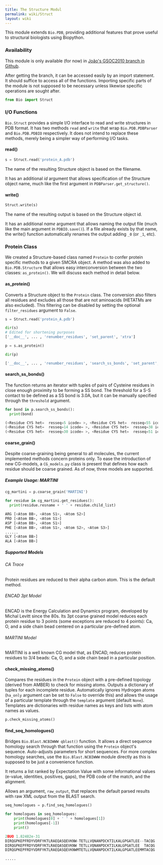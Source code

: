 ```yaml
---
title: The Structure Modul
permalink: wiki/Struct
layout: wiki
---
```


This module extends `Bio.PDB`, providing additional features that prove
useful to structural biologists using Biopython.

### Availability

This module is only available (for now) in [João's GSOC2010 branch in
Github](http://github.com/JoaoRodrigues/biopython/tree/GSOC2010).

After getting the branch, it can be accessed easily by an import
statement. It should suffice to access all of the functions. Importing
specific parts of the module is not supposed to be necessary unless
likewise specific operations are sought after.

``` python
from Bio import Struct
```

### I/O Functions

`Bio.Struct` provides a simple I/O interface to read and write structures
in PDB format. It has two methods `read` and `write` that wrap
`Bio.PDB.PDBParser` and `Bio.PDB.PDBIO` respectively. It does not intend to
replace these methods, merely being a simpler way of performing I/O
tasks.

#### read()

``` python
s = Struct.read('protein_A.pdb')
```

The name of the resulting Structure object is based on the filename.

It has an additional *id* argument that allows specification of the
Structure object name, much like the first argument in
`PDBParser.get_structure()`.

#### write()

``` python
Struct.write(s)
```

The name of the resulting output is based on the Structure object id.

It has an additional *name* argument that allows naming the output file
(much like the main argument in `PDBIO.save()`). If a file already
exists by that name, the write() function automatically renames the
output adding `_0` (or `_1`, etc).

### Protein Class

We created a Structure-based class named `Protein` to confer protein
specific methods to a given SMCRA object. A method was also added to
`Bio.PDB.Structure` that allows easy interconversion between the two
classes: `as_protein()`. We will discuss each method in detail below.

#### as\_protein()

Converts a Structure object to the `Protein` class. The conversion also
filters all residues and excludes all those that are not aminoacids
(HETATMs are also excluded). This filtering can be disabled by setting
the optional `filter_residues` argument to `False`.

``` python
s = Struct.read('protein_A.pdb')

dir(s)
# Edited for shortening purposes
['__doc__', ... , 'renumber_residues', 'set_parent', 'xtra']

p = s.as_protein()

dir(p)

['__doc__', ... , 'renumber_residues', 'search_ss_bonds', 'set_parent', 'xtra']
```

#### search\_ss\_bonds()

The function returns an iterator with tuples of pairs of Cysteine
residues in close enough proximity to be forming a SS bond. The
threshold for a S-S contact to be defined as a SS bond is 3.0A, but it
can be manually specified through the `threshold` argument.

``` python
for bond in p.search_ss_bonds():
  print(bond)

(<Residue CYS het=  resseq=5 icode= >, <Residue CYS het=  resseq=55 icode= >)
(<Residue CYS het=  resseq=14 icode= >, <Residue CYS het=  resseq=38 icode= >)
(<Residue CYS het=  resseq=30 icode= >, <Residue CYS het=  resseq=51 icode= >)
```

#### coarse\_grain()

Despite coarse-graining being general to all molecules, the current
implemented methods concern proteins only. To ease the introduction of
new CG-models, a `CG_models.py` class is present that defines how each
residue should be coarse grained. As of now, three models are supported.

##### Example Usage: MARTINI

``` python
cg_martini = p.coarse_grain('MARTINI')

for residue in cg_martini.get_residues():
  print(residue.resname + ' ' + residue.child_list)

ARG [<Atom BB>, <Atom S1>, <Atom S2>]
PRO [<Atom BB>, <Atom S1>]
ASP [<Atom BB>, <Atom S1>]
PHE [<Atom BB>, <Atom S1>, <Atom S2>, <Atom S3>]
......
GLY [<Atom BB>]
ALA [<Atom BB>]
```

##### Supported Models

###### CA Trace

Protein residues are reduced to their alpha carbon atom. This is the
default method.

###### ENCAD 3pt Model

ENCAD is the Energy Calculation and Dynamics program, developed by
Michal Levitt since the 80s. Its 3pt coarse grained model reduces each
protein residue to 3 points (some exceptions are reduced to 4 points):
Ca, O, and a side chain bead centered on a particular pre-defined atom.

###### MARTINI Model

MARTINI is a well known CG model that, as ENCAD, reduces protein
residues to 3/4 beads: Ca, O, and a side chain bead in a particular
position.

#### check\_missing\_atoms()

Compares the residues in the `Protein` object with a pre-defined topology
(derived from AMBER) to check for missing atoms. Outputs a dictionary of
tuples for each incomplete residue. Automatically ignores Hydrogen atoms
(`ha_only` argument can be set to `False` to override this) and allows
the usage of a particular template through the `template` argument
(default `None`). Templates are dictionaries with residue names as keys
and lists with atom names as values.

``` python
p.check_missing_atoms()
```

#### find\_seq\_homologues()

Bridges `Bio.Blast.NCBIWWW qblast()` function. It allows a direct sequence
homology search through that function using the `Protein` object's
sequence. Auto-adjusts parameters for short sequences. For more complex
homology searches, use the `Bio.Blast.NCBIWWW` module directly as this is
supposed to be just a convenience function.

It returns a list ranked by Expectation Value with some informational
values (e-value, identities, positives, gaps), the PDB code of the
match, and the alignment.

Allows an argument, `raw_output`, that replaces the default parsed
results with raw XML output from the BLAST search.

``` python
seq_homologues = p.find_seq_homologues()

for homologues in seq_homologues:
    print(homologues[0] + ' ' + homologues[1])
    print(homologues[-1])
    print()

2BUO 1.82482e-31
DIRQGPKEPFRDYVDRFYKTLRAEQASQEVKNW-TETLLVQNANPDCKTILKALGPGATLEE--TACQG
DIRQGPKEPFRDYVDRFYKTLRAEQASQEVKNW TETLLVQNANPDCKTILKALGPGATLEE  TACQG
DIRQGPKEPFRDYVDRFYKTLRAEQASQEVKNWMTETLLVQNANPDCKTILKALGPGATLEEMMTACQG

.....
```
